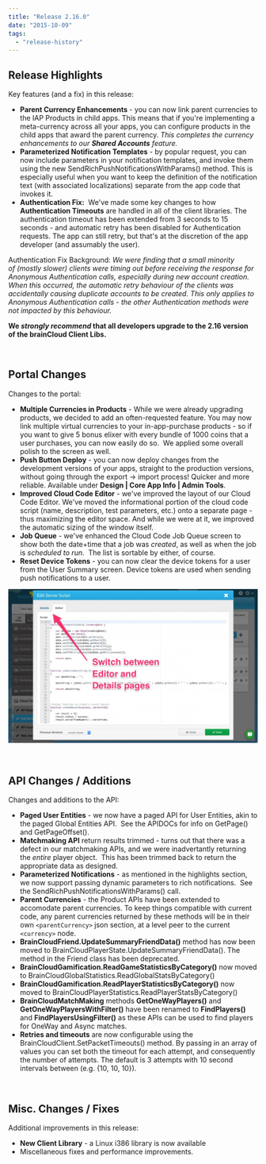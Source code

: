 ```yaml
---
title: "Release 2.16.0"
date: "2015-10-09"
tags: 
  - "release-history"
---
```


## Release Highlights

Key features (and a fix) in this release:

- **Parent Currency Enhancements** - you can now link parent currencies to the IAP Products in child apps. This means that if you're implementing a meta-currency across all your apps, you can configure products in the child apps that award the parent currency. _This completes the currency enhancements to our **Shared Accounts** feature._
- **Parameterized Notification Templates** - by popular request, you can now include parameters in your notification templates, and invoke them using the new SendRichPushNotificationsWithParams() method. This is especially useful when you want to keep the definition of the notification text (with associated localizations) separate from the app code that invokes it.
- **Authentication Fix:**  We've made some key changes to how **Authentication Timeouts** are handled in all of the client libraries. The authentication timeout has been extended from 3 seconds to 15 seconds - and automatic retry has been disabled for Authentication requests. The app can still retry, but that's at the discretion of the app developer (and assumably the user).

Authentication Fix Background: _We were finding that a small minority of (mostly slower) clients were timing out before receiving the response for Anonymous Authentication calls, especially during new account creation. When this occurred, the automatic retry behaviour of the clients was accidentally causing duplicate accounts to be created. This only applies to Anonymous Authentication calls - the other Authentication methods were not impacted by this behaviour._

**We _strongly recommend_ that all developers upgrade to the 2.16 version of the brainCloud Client Libs.**

 

## Portal Changes

Changes to the portal:

- **Multiple Currencies in Products** - While we were already upgrading products, we decided to add an often-requested feature. You may now link multiple virtual currencies to your in-app-purchase products - so if you want to give 5 bonus elixer with every bundle of 1000 coins that a user purchases, you can now easily do so.  We applied some overall polish to the screen as well.
- **Push Button Deploy** - you can now deploy changes from the development versions of your apps, straight to the production versions, without going through the export -> import process! Quicker and more reliable. Available under **Design | Core App Info | Admin Tools**.
- **Improved Cloud Code Editor** - we've improved the layout of our Cloud Code Editor. We've moved the informational portion of the cloud code script (name, description, test parameters, etc.) onto a separate page - thus maximizing the editor space. And while we were at it, we improved the automatic sizing of the window itself.
- **Job Queue** - we've enhanced the Cloud Code Job Queue screen to show both the date+time that a job was _created_, as well as when the job is _scheduled to run_.  The list is sortable by either, of course.
- **Reset Device Tokens** - you can now clear the device tokens for a user from the User Summary screen. Device tokens are used when sending push notifications to a user.

[![Cloud_code_editor_two_pane](images/Cloud_code_editor_two_pane-1024x631.jpg)](images/Cloud_code_editor_two_pane.jpg)

 

## API Changes / Additions

Changes and additions to the API:

- **Paged User Entities** - we now have a paged API for User Entities, akin to the paged Global Entities API.  See the APIDOCs for info on GetPage() and GetPageOffset().
- **Matchmaking API** return results trimmed - turns out that there was a defect in our matchmaking APIs, and we were inadvertantly returning the _entire_ player object.  This has been trimmed back to return the appropriate data as designed.
- **Parameterized Notifications** - as mentioned in the highlights section, we now support passing dynamic parameters to rich notifications.  See the SendRichPushNotificationsWithParams() call.
- **Parent Currencies** - the Product APIs have been extended to accomodate parent currencies. To keep things compatible with current code, any parent currencies returned by these methods will be in their own `<parentCurrency>` json section, at a level peer to the current `<currency>` node.
- **BrainCloudFriend.UpdateSummaryFriendData()** method has now been moved to BrainCloudPlayerState.UpdateSummaryFriendData(). The method in the Friend class has been deprecated.
- **BrainCloudGamification.ReadGameStatisticsByCategory()** now moved to BrainCloudGlobalStatistics.ReadGlobalStatsByCategory()
- **BrainCloudGamification.ReadPlayerStatisticsByCategory()** now moved to BrainCloudPlayerStatistics.ReadPlayerStatsByCategory()
- **BrainCloudMatchMaking** methods **GetOneWayPlayers()** and **GetOneWayPlayersWithFilter()** have been renamed to **FindPlayers()** and **FindPlayersUsingFilter()** as these APIs can be used to find players for OneWay and Async matches.
- **Retries and timeouts** are now configurable using the BrainCloudClient.SetPacketTimeouts() method. By passing in an array of values you can set both the timeout for each attempt, and consequently the number of attempts. The default is 3 attempts with 10 second intervals between (e.g. {10, 10, 10}).

 

## Misc. Changes / Fixes

Additional improvements in this release:

- **New Client Library** - a Linux i386 library is now available
- Miscellaneous fixes and performance improvements.
